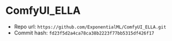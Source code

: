 # ComfyUI_ELLA
- Repo url: `https://github.com/ExponentialML/ComfyUI_ELLA.git`
- Commit hash: `fd23f5d2a4ca78ca38b2223f77bb5315df426f17`